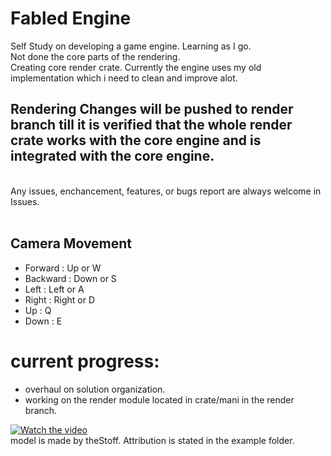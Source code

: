 # Fabled Engine
Self Study on developing a game engine. Learning as I go.
</br> Not done the core parts of the rendering. 
</br>
Creating core render crate. Currently the engine uses my old implementation which i need to clean and improve alot. 
</br>

## Rendering Changes will be pushed to render branch till it is verified that the whole render crate works with the core engine and is integrated with the core engine.
</br>
Any issues, enchancement, features, or bugs report are always welcome in Issues.
<br/>
<br/>

## Camera Movement
* Forward : Up or W
* Backward : Down or S
* Left : Left or A
* Right : Right or D
* Up : Q
* Down : E

# current progress: 
* overhaul on solution organization.
* working on the render module located in crate/mani in the render branch.

[![Watch the video](https://github.com/KDahir247/wgpu-obj-loader/blob/main/res/005.png)](https://streamable.com/nfvq75)
<br/>
model is made by theStoff. Attribution is stated in the example folder.
